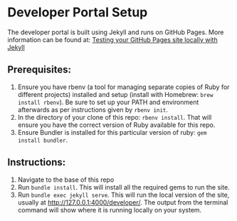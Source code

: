 # Developer Portal Setup

The developer portal is built using Jekyll and runs on GitHub Pages.  More information can be found at: <a href="https://docs.github.com/en/pages/setting-up-a-github-pages-site-with-jekyll/testing-your-github-pages-site-locally-with-jekyll">Testing your GitHub Pages site locally with Jekyll</a>

## Prerequisites:
1. Ensure you have rbenv (a tool for managing separate copies of Ruby for different projects) installed and setup (install with Homebrew: `brew install rbenv`). Be sure to set up your PATH and environment afterwards as per instructions given by `rbenv init`.
2. In the directory of your clone of this repo: `rbenv install`. That will ensure you have the correct version of Ruby available for this repo.
3. Ensure Bundler is installed for this particular version of ruby: `gem install bundler`.
  
## Instructions:
  1. Navigate to the base of this repo
  2. Run `bundle install`.  This will install all the required gems to run the site.
  3. Run `bundle exec jekyll serve`. This will run the local version of the site, usually at http://127.0.0.1:4000/developer/.  The output from the terminal command will show where it is running locally on your system.

